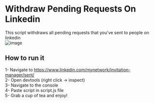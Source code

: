 # Withdraw Pending Requests On Linkedin
This script withdraws all pending requests that you've sent to people on linkedin 
<br />
![image](https://user-images.githubusercontent.com/74870723/113351648-d58fe000-9343-11eb-8ba7-f4bd1696e872.png)

## How to run it
1- Navigate to https://www.linkedin.com/mynetwork/invitation-manager/sent/
<br />
2- Open devtools (right click -> inspect)
<br />
3- Navigate to the console
<br />
4- Paste script in script.js file
<br />
5- Grab a cup of tea and enjoy!


